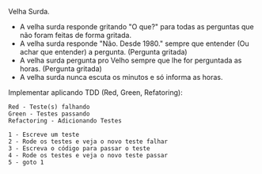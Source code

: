 
Velha Surda.

* A velha surda responde gritando "O que?" para todas as perguntas que não foram feitas de forma gritada.
* A velha surda responde "Não. Desde 1980." sempre que entender (Ou achar que entender) a pergunta. (Pergunta gritada)
* A velha surda pergunta pro Velho sempre que lhe for perguntada as horas. (Pergunta gritada)
* A velha surda nunca escuta os minutos e só informa as horas.


Implementar aplicando TDD (Red, Green, Refatoring):
	
	Red - Teste(s) falhando
	Green - Testes passando
	Refactoring - Adicionando Testes

	1 - Escreve um teste
	2 - Rode os testes e veja o novo teste falhar
	3 - Escreva o código para passar o teste
	4 - Rode os testes e veja o novo teste passar
	5 - goto 1


